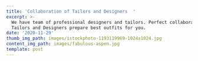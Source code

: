 ```yaml
---
title: 'Collaboration of Tailors and Designers  '
excerpt: >-
  We have team of professional designers and tailors. Perfect collaboration of
  Tailors and Designers prepare best outfits for you.  
date: '2020-11-29'
thumb_img_path: images/istockphoto-1193119969-1024x1024.jpg
content_img_path: images/fabulous-aspen.jpg
template: post
---
```

